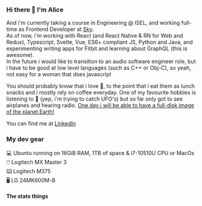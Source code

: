 <h3 id="hi-there-i-m-alice">Hi there 👋 I&#39;m Alice</h3>
<p>
And i&#39;m currently taking a course in Engineering @ ISEL, and working full-time as Frontend Developer at <a href="#">Sky</a>.<br>
As of now, i&#39;m working with React (and React Native &amp; RN for Web and Redux), Typescript, Svelte, Vue, ES6+ compliant JS, Python and Java, and experimenting writing apps for Fitbit and learning about GraphQL (this is awesome).<br/> 
In the future i would like to transition to an audio software engineer role, but i have to be good at low level languages (such as C++ or Obj-C), so yeah, not easy for a woman that does javascript </p>
<p>You should probably know that i love 🍄, to the point that i eat them as lunch snacks and i mostly rely on coffee everyday. One of my favourite hobbies is listening to 📡 (yep, i&#39;m trying to catch UFO&#39;s) but so far only got to see airplanes and hearing radio. <a href="https://www.google.com/search?q=full+disk+image+earth&amp;safe=active&amp;tbm=isch">One day i will be able to have a full-disk image of the planet Earth!</a></p>
<p>You can find me at <a href="https://linkedin.com/in/alicescfernandes" target="blank">LinkedIn</a></p>
<h3 id="my-dev-gear">My dev gear</h3>
<p>💻 Ubuntu  running on 16GiB RAM, 1TB of space &amp; i7-10510U CPU or MacOs<br>🖱️ Logitech MX Master 3<br>⌨️ Logitech M375<br>🖥️ LG 24MK600M-B   </p>
<h4 id="the-stats-things">The stats things</h4>
<p><img src="https://github-readme-stats.vercel.app/api?username=alicescfernandes&amp;show_icons=true&amp;locale=en" alt=""><img src="https://github-readme-stats.vercel.app/api/top-langs?username=alicescfernandes&amp;show_icons=true&amp;locale=en&amp;layout=compact" alt=""></p>
<img src="https://www.google-analytics.com/collect?v=1&amp;t=event&amp;tid=UA-100869248-2&amp;cid=555&amp;ec=github&amp;ea=pageview&amp;el=profile&amp;ev=1" alt=""> 
